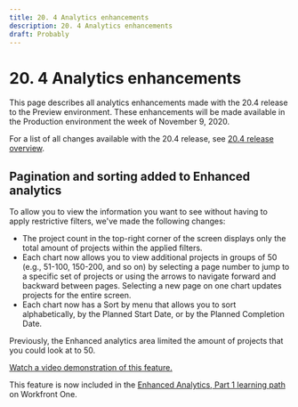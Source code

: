 ```yaml
---
title: 20. 4 Analytics enhancements
description: 20. 4 Analytics enhancements
draft: Probably
---
```

# 20. 4 Analytics enhancements

This page describes all analytics enhancements made with the 20.4 release to the Preview environment. These enhancements will be made available in the Production environment the week of November 9, 2020.

For a list of all changes available with the 20.4 release, see [20.4 release overview](../../../product-announcements/product-releases/20.4-release-activity/20-4-release-overview.md).

## Pagination and sorting added to Enhanced analytics

To allow you to view the information you want to see without having to apply restrictive filters, we've made the following changes:

* The project count in the top-right corner of the screen displays only the total amount of projects within the applied filters.
* Each chart now allows you to view additional projects in groups of 50 (e.g., 51-100, 150-200, and so on) by selecting a page number to jump to a specific set of projects or using the arrows to navigate forward and backward between pages. Selecting a new page on one chart updates projects for the entire screen.
* Each chart now has a Sort by menu that allows you to sort alphabetically, by the Planned Start Date, or by the Planned Completion Date.

Previously, the Enhanced analytics area limited the amount of projects that you could look at to 50.

<!--WRITER
<iframe class="vimeo-player_0" src="assets/466354598?" frameborder="0" allowfullscreen="1" width="560px" height="315px"></iframe>
-->

[Watch a video demonstration of this feature.](https://vimeo.com/466354598/60776d7280)

This feature is now included in the [Enhanced Analytics, Part 1 learning path](https://one.workfront.com/s/learningpath2/enhanced-analytics-part-1-overview-20Y0z000000bmgOEAQ) on Workfront One.
